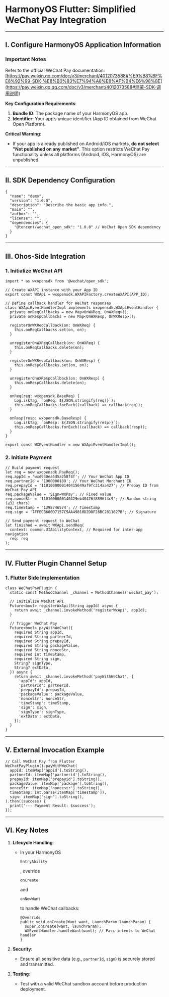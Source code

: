 # HarmonyOS Flutter: Simplified WeChat Pay Integration

------

## I. Configure HarmonyOS Application Information

### **Important Notes**

Refer to the official WeChat Pay documentation:
 [https://pay.weixin.qq.com/doc/v3/merchant/4012073588#%E9%B8%BF%E8%92%99-SDK-%E8%B0%83%E7%94%A8%E8%AF%B4%E6%98%8E](https://pay.weixin.qq.qq.com/doc/v3/merchant/4012073588#鸿蒙-SDK-调用说明)

**Key Configuration Requirements**:

1. **Bundle ID**: The package name of your HarmonyOS app.
2. **Identifier**: Your app’s unique identifier (App ID obtained from WeChat Open Platform).

**Critical Warning**:

- If your app is already published on Android/iOS markets, **do not select "Not published on any market"**. This option restricts WeChat Pay functionality unless all platforms (Android, iOS, HarmonyOS) are unpublished.

------

## II. SDK Dependency Configuration

```
{
  "name": "demo",
  "version": "1.0.0",
  "description": "Describe the basic app info.",
  "main": "",
  "author": "",
  "license": "",
  "dependencies": {
    "@tencent/wechat_open_sdk": "1.0.0" // WeChat Open SDK dependency
  }
}
```

------

## III. Ohos-Side Integration

### **1. Initialize WeChat API**

```
import * as wxopensdk from '@wechat/open_sdk';

// Create WXAPI instance with your App ID
export const WXApi = wxopensdk.WXAPIFactory.createWXAPI(APP_ID);

// Define callback handler for WeChat responses
class WXApiEventHandlerImpl implements wxopensdk.WXApiEventHandler {
  private onReqCallbacks = new Map<OnWXReq, OnWXReq>();
  private onRespCallbacks = new Map<OnWXResp, OnWXResp>();

  registerOnWXReqCallback(on: OnWXReq) {
    this.onReqCallbacks.set(on, on);
  }

  unregisterOnWXReqCallback(on: OnWXReq) {
    this.onReqCallbacks.delete(on);
  }

  registerOnWXRespCallback(on: OnWXResp) {
    this.onRespCallbacks.set(on, on);
  }

  unregisterOnWXRespCallback(on: OnWXResp) {
    this.onRespCallbacks.delete(on);
  }

  onReq(req: wxopensdk.BaseReq) {
    Log.i(kTag, `onReq: ${JSON.stringify(req)}`);
    this.onReqCallbacks.forEach((callback) => callback(req));
  }

  onResp(resp: wxopensdk.BaseResp) {
    Log.i(kTag, `onResp: ${JSON.stringify(resp)}`);
    this.onRespCallbacks.forEach((callback) => callback(resp));
  }
}

export const WXEventHandler = new WXApiEventHandlerImpl();
```

### **2. Initiate Payment**

```
// Build payment request
let req = new wxopensdk.PayReq();
req.appId = 'wxd930ea5d5a258f4f'; // Your WeChat App ID
req.partnerId = '1900000109'; // Your WeChat Merchant ID
req.prepayId = '1101000000140415649af9fc314aa427'; // Prepay ID from WeChat Pay API
req.packageValue = 'Sign=WXPay'; // Fixed value
req.nonceStr = '1101000000140429eb40476f8896f4c9'; // Random string (≤32 chars)
req.timeStamp = '1398746574'; // Timestamp
req.sign = '7FFECB600D7157C5AA49810D2D8F28BC2811827B'; // Signature

// Send payment request to WeChat
let finished = await WXApi.sendReq(
  context: common.UIAbilityContext, // Required for inter-app navigation
  req: req
);
```

------

## IV. Flutter Plugin Channel Setup

### **1. Flutter Side Implementation**

```
class WeChatPayPlugin {
  static const MethodChannel _channel = MethodChannel('wechat_pay');

  // Initialize WeChat API
  Future<bool> registerWxApi(String appId) async {
    return await _channel.invokeMethod('registerWxApi', appId);
  }

  // Trigger WeChat Pay
  Future<bool> payWithWeChat({
    required String appId,
    required String partnerId,
    required String prepayId,
    required String packageValue,
    required String nonceStr,
    required int timeStamp,
    required String sign,
    String? signType,
    String? extData,
  }) async {
    return await _channel.invokeMethod('payWithWeChat', {
      'appId': appId,
      'partnerId': partnerId,
      'prepayId': prepayId,
      'packageValue': packageValue,
      'nonceStr': nonceStr,
      'timeStamp': timeStamp,
      'sign': sign,
      'signType': signType,
      'extData': extData,
    });
  }
}
```

------

## V. External Invocation Example

```
// Call WeChat Pay from Flutter
WeChatPayPlugin().payWithWeChat(
  appId: itemMap['appid'].toString(),
  partnerId: itemMap['partnerid'].toString(),
  prepayId: itemMap['prepayid'].toString(),
  packageValue: itemMap['package'].toString(),
  nonceStr: itemMap['noncestr'].toString(),
  timeStamp: int.parse(itemMap['timestamp']),
  sign: itemMap['sign'].toString(),
).then((success) {
  print('--- Payment Result: $success');
});
```

------

## VI. Key Notes

1. **Lifecycle Handling**:

   - In your HarmonyOS 

     ```
     EntryAbility
     ```

     , override 

     ```
     onCreate
     ```

      and 

     ```
     onNewWant
     ```

      to handle WeChat callbacks:

     ```
     @Override
     public void onCreate(Want want, LaunchParam launchParam) {
       super.onCreate(want, launchParam);
       WXEventHandler.handleWant(want); // Pass intents to WeChat handler
     }
     ```

2. **Security**:

   - Ensure all sensitive data (e.g., `partnerId`, `sign`) is securely stored and transmitted.

3. **Testing**:

   - Test with a valid WeChat sandbox account before production deployment.

